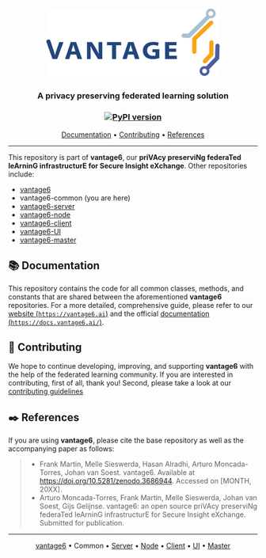 <h1 align="center">
  <br>
  <a href="https://vantage6.ai"><img src="https://github.com/IKNL/guidelines/blob/master/resources/logos/vantage6.png?raw=true" alt="vantage6" width="350"></a>
</h1>

<h3 align=center> A privacy preserving federated learning solution</h3>
<h3 align="center">

[![PyPI version](https://badge.fury.io/py/vantage6-common.svg)](https://badge.fury.io/py/vantage6-common)

</h3>

<p align="center">
  <a href="#books-documentation">Documentation</a> •
  <a href="#gift_heart-contributing">Contributing</a> •
  <a href="#black_nib-references">References</a>
</p>

-----------------------------------------------------------------------------------------------------
This repository is part of **vantage6**, our **priVAcy preserviNg federaTed leArninG infrastructurE for Secure Insight eXchange**. Other repositories include:

* [vantage6](https://github.com/iknl/vantage6)
* vantage6-common (you are here)
* [vantage6-server](https://github.com/iknl/vantage6-server)
* [vantage6-node](https://github.com/iknl/vantage6-node)
* [vantage6-client](https://github.com/iknl/vantage6-client)
* [vantage6-UI](https://github.com/IKNL/Vantage6-UI)
* [vantage6-master](https://github.com/iknl/vantage6-master)  

## :books: Documentation
This repository contains the code for all common classes, methods, and constants that are shared between the aforementioned **vantage6** repositories. For a more detailed, comprehensive guide, please refer to our [website (`https://vantage6.ai`)](https://vantage6.ai) and the official [documentation (`https://docs.vantage6.ai/`)](https://docs.vantage6.ai/).

## :gift_heart: Contributing
We hope to continue developing, improving, and supporting **vantage6** with the help of the federated learning community. If you are interested in contributing, first of all, thank you! Second, please take a look at our [contributing guidelines](https://docs.vantage6.ai/how-to-contribute/how-to-contribute)

## :black_nib: References
If you are using **vantage6**, please cite the base repository as well as the accompanying paper as follows:

> - Frank Martin, Melle Sieswerda, Hasan Alradhi, Arturo Moncada-Torres, Johan van Soest. vantage6. Available at
https://doi.org/10.5281/zenodo.3686944. Accessed on [MONTH, 20XX].
> - Arturo Moncada-Torres, Frank Martin, Melle Sieswerda, Johan van Soest, Gijs Gelijnse. vantage6: an open source priVAcy preserviNg
federaTed leArninG infrastructurE for Secure Insight eXchange. Submitted for publication.

-----------------------------------------------------------------------------------------------------
<p align="center">
  <a href="https://github.com/IKNL/vantage6">vantage6</a> •
  <a>Common</a> •
  <a href="https://github.com/IKNL/vantage6-server">Server</a> •
  <a href="https://github.com/IKNL/vantage6-node">Node</a> •
  <a href="https://github.com/IKNL/vantage6-client">Client</a> •
  <a href="https://github.com/IKNL/Vantage6-UI">UI</a> •
  <a href="https://github.com/IKNL/vantage6-master">Master</a>
</p>
